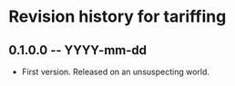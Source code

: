 # Revision history for tariffing

## 0.1.0.0 -- YYYY-mm-dd

* First version. Released on an unsuspecting world.
